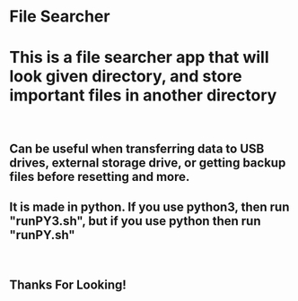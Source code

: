 # File Searcher

<h1>This is a file searcher app that will look given directory, and store important files in another directory</h1>
<br>
<h2>Can be useful when transferring data to USB drives, external storage drive, or getting backup files before resetting and more.</h2>
<h2>It is made in python. If you use python3, then run "runPY3.sh", but if you use python then run "runPY.sh"</h2>
<br>
<h2>Thanks For Looking!</h2>
